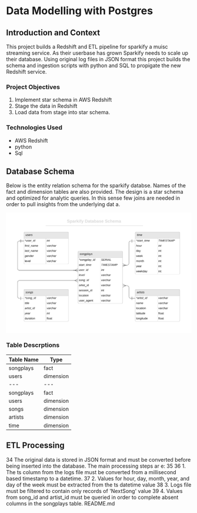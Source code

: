 # Data Modelling with Postgres

## Introduction and Context
This project builds a Redshift and ETL pipeline for sparkify a muisc streaming service. As their userbase has grown Sparkify needs to scale up their database. Using original log files in JSON format this project builds the schema and ingestion scripts with python and SQL to propigate the new Redshift service.

### Project Objectives

1. Implement star schema in AWS Redshift
2. Stage the data in Redshift
3. Load data from stage into star schema.

### Technologies Used
- AWS Redshift
- python
- Sql

## Database Schema
Below is the entity relation schema for the sparkify databse. Names of the fact and dimension tables are also provided. The design is     a star schema and optimized for analytic queries. In this sense few joins are needed in order to pull insights from the underlying dat    a.

<img src="img/sparkify-er-diagram.png" align="middle">

 ### Table Descrptions

|Table Name | Type|
|---|---|
|songplays | fact |
|users | dimension|
|---|---|
|songplays | fact |
|users | dimension|
|songs | dimension |
|artists | dimension|
|time | dimension |

## ETL Processing

 34 The original data is stored in JSON format and must be converted before being inserted into the database. The main processing steps ar    e:
 35
 36 1. The ts column from the logs file must be converted from a millisecond based timestamp to a datetime.
 37 2. Values for hour, day, month, year, and day of the week must be extracted from the ts datetime value
 38 3. Logs file must be filtered to contain only records of 'NextSong' value
 39 4. Values from song_id and artist_id must be queried in order to complete absent columns in the songplays table.
README.md

